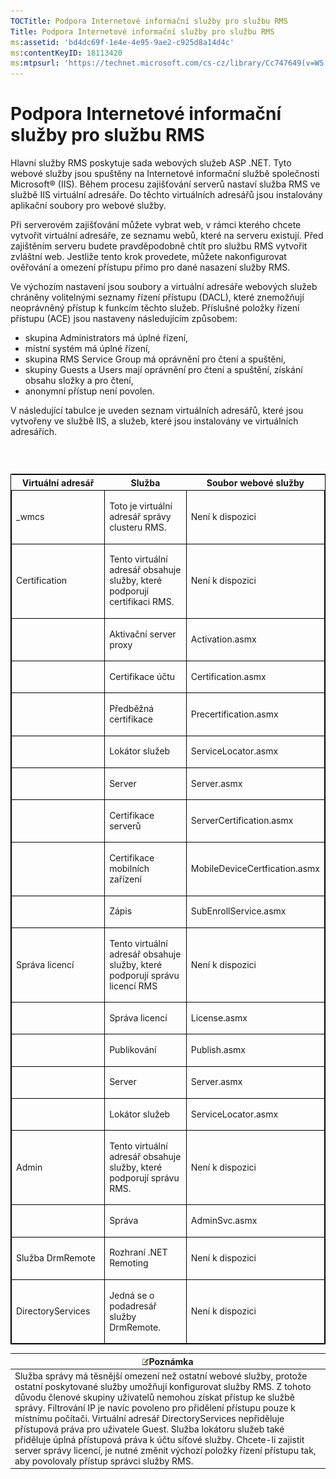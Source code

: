 ```yaml
---
TOCTitle: Podpora Internetové informační služby pro službu RMS
Title: Podpora Internetové informační služby pro službu RMS
ms:assetid: 'bd4dc69f-1e4e-4e95-9ae2-c925d8a14d4c'
ms:contentKeyID: 18113420
ms:mtpsurl: 'https://technet.microsoft.com/cs-cz/library/Cc747649(v=WS.10)'
---
```


Podpora Internetové informační služby pro službu RMS
====================================================

Hlavní služby RMS poskytuje sada webových služeb ASP .NET. Tyto webové služby jsou spuštěny na Internetové informační službě společnosti Microsoft® (IIS). Během procesu zajišťování serverů nastaví služba RMS ve službě IIS virtuální adresáře. Do těchto virtuálních adresářů jsou instalovány aplikační soubory pro webové služby.

Při serverovém zajišťování můžete vybrat web, v rámci kterého chcete vytvořit virtuální adresáře, ze seznamu webů, které na serveru existují. Před zajištěním serveru budete pravděpodobně chtít pro službu RMS vytvořit zvláštní web. Jestliže tento krok provedete, můžete nakonfigurovat ověřování a omezení přístupu přímo pro dané nasazení služby RMS.

Ve výchozím nastavení jsou soubory a virtuální adresáře webových služeb chráněny volitelnými seznamy řízení přístupu (DACL), které znemožňují neoprávněný přístup k funkcím těchto služeb. Příslušné položky řízení přístupu (ACE) jsou nastaveny následujícím způsobem:

-   skupina Administrators má úplné řízení,
-   místní systém má úplné řízení,
-   skupina RMS Service Group má oprávnění pro čtení a spuštění,
-   skupiny Guests a Users mají oprávnění pro čtení a spuštění, získání obsahu složky a pro čtení,
-   anonymní přístup není povolen.

V následující tabulce je uveden seznam virtuálních adresářů, které jsou vytvořeny ve službě IIS, a služeb, které jsou instalovány ve virtuálních adresářích.

###  

<p> </p>
<table style="border:1px solid black;">
<colgroup>
<col width="33%" />
<col width="33%" />
<col width="33%" />
</colgroup>
<thead>
<tr class="header">
<th>Virtuální adresář</th>
<th>Služba</th>
<th>Soubor webové služby</th>
</tr>
</thead>
<tbody>
<tr class="odd">
<td style="border:1px solid black;"><p>_wmcs</p></td>
<td style="border:1px solid black;"><p>Toto je virtuální adresář správy clusteru RMS.</p></td>
<td style="border:1px solid black;"><p>Není k dispozici</p></td>
</tr>  
<tr class="even">
<td style="border:1px solid black;"><p>Certification</p></td>
<td style="border:1px solid black;"><p>Tento virtuální adresář obsahuje služby, které podporují certifikaci RMS.</p></td>
<td style="border:1px solid black;"><p>Není k dispozici</p></td>
</tr>  
<tr class="odd">
<td style="border:1px solid black;"><p> </p></td>
<td style="border:1px solid black;"><p>Aktivační server proxy</p></td>
<td style="border:1px solid black;"><p>Activation.asmx</p></td>
</tr>  
<tr class="even">
<td style="border:1px solid black;"><p> </p></td>
<td style="border:1px solid black;"><p>Certifikace účtu</p></td>
<td style="border:1px solid black;"><p>Certification.asmx</p></td>
</tr>  
<tr class="odd">
<td style="border:1px solid black;"><p> </p></td>
<td style="border:1px solid black;"><p>Předběžná certifikace</p></td>
<td style="border:1px solid black;"><p>Precertification.asmx</p></td>
</tr>  
<tr class="even">
<td style="border:1px solid black;"><p> </p></td>
<td style="border:1px solid black;"><p>Lokátor služeb</p></td>
<td style="border:1px solid black;"><p>ServiceLocator.asmx</p></td>
</tr>  
<tr class="odd">
<td style="border:1px solid black;"><p> </p></td>
<td style="border:1px solid black;"><p>Server</p></td>
<td style="border:1px solid black;"><p>Server.asmx</p></td>
</tr>  
<tr class="even">
<td style="border:1px solid black;"><p> </p></td>
<td style="border:1px solid black;"><p>Certifikace serverů</p></td>
<td style="border:1px solid black;"><p>ServerCertification.asmx</p></td>
</tr>  
<tr class="odd">
<td style="border:1px solid black;"><p> </p></td>
<td style="border:1px solid black;"><p>Certifikace mobilních zařízení</p></td>
<td style="border:1px solid black;"><p>MobileDeviceCertfication.asmx</p></td>
</tr>  
<tr class="even">
<td style="border:1px solid black;"><p> </p></td>
<td style="border:1px solid black;"><p>Zápis</p></td>
<td style="border:1px solid black;"><p>SubEnrollService.asmx</p></td>
</tr>  
<tr class="odd">
<td style="border:1px solid black;"><p>Správa licencí</p></td>
<td style="border:1px solid black;"><p>Tento virtuální adresář obsahuje služby, které podporují správu licencí RMS</p></td>
<td style="border:1px solid black;"><p>Není k dispozici</p></td>
</tr>  
<tr class="even">
<td style="border:1px solid black;"><p> </p></td>
<td style="border:1px solid black;"><p>Správa licencí</p></td>
<td style="border:1px solid black;"><p>License.asmx</p></td>
</tr>  
<tr class="odd">
<td style="border:1px solid black;"><p> </p></td>
<td style="border:1px solid black;"><p>Publikování</p></td>
<td style="border:1px solid black;"><p>Publish.asmx</p></td>
</tr>  
<tr class="even">
<td style="border:1px solid black;"><p> </p></td>
<td style="border:1px solid black;"><p>Server</p></td>
<td style="border:1px solid black;"><p>Server.asmx</p></td>
</tr>  
<tr class="odd">
<td style="border:1px solid black;"><p> </p></td>
<td style="border:1px solid black;"><p>Lokátor služeb</p></td>
<td style="border:1px solid black;"><p>ServiceLocator.asmx</p></td>
</tr>  
<tr class="even">
<td style="border:1px solid black;"><p>Admin</p></td>
<td style="border:1px solid black;"><p>Tento virtuální adresář obsahuje služby, které podporují správu RMS.</p></td>
<td style="border:1px solid black;"><p>Není k dispozici</p></td>
</tr>  
<tr class="odd">
<td style="border:1px solid black;"><p> </p></td>
<td style="border:1px solid black;"><p>Správa</p></td>
<td style="border:1px solid black;"><p>AdminSvc.asmx</p></td>
</tr>  
<tr class="even">
<td style="border:1px solid black;"><p>Služba DrmRemote</p></td>
<td style="border:1px solid black;"><p>Rozhraní .NET Remoting</p></td>
<td style="border:1px solid black;"><p>Není k dispozici</p></td>
</tr>  
<tr class="odd">
<td style="border:1px solid black;"><p>DirectoryServices</p></td>
<td style="border:1px solid black;"><p>Jedná se o podadresář služby DrmRemote.</p></td>
<td style="border:1px solid black;"><p>Není k dispozici</p></td>
</tr>  
</tbody>  
</table>
  
| ![](images/Cc747649.note(WS.10).gif)Poznámka                                                                                                                                                                                                                                                                                                                                                                                                                                                                                                                                                 |  
|---------------------------------------------------------------------------------------------------------------------------------------------------------------------------------------------------------------------------------------------------------------------------------------------------------------------------------------------------------------------------------------------------------------------------------------------------------------------------------------------------------------------------------------------------------------------------------------------------------------------------|  
| Služba správy má těsnější omezení než ostatní webové služby, protože ostatní poskytované služby umožňují konfigurovat služby RMS. Z tohoto důvodu členové skupiny uživatelů nemohou získat přístup ke službě správy. Filtrování IP je navíc povoleno pro přidělení přístupu pouze k místnímu počítači. Virtuální adresář DirectoryServices nepřiděluje přístupová práva pro uživatele Guest. Služba lokátoru služeb také přiděluje úplná přístupová práva k účtu síťové služby. Chcete-li zajistit server správy licencí, je nutné změnit výchozí položky řízení přístupu tak, aby povolovaly přístup správci služby RMS. |
